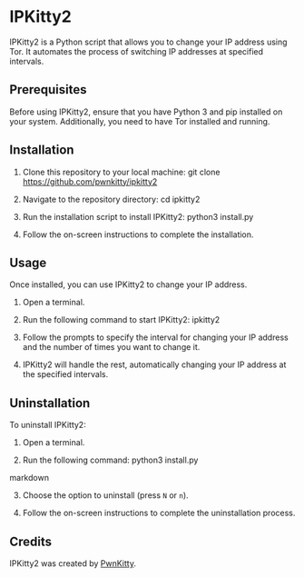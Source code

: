 # IPKitty2

IPKitty2 is a Python script that allows you to change your IP address using Tor. It automates the process of switching IP addresses at specified intervals.

## Prerequisites

Before using IPKitty2, ensure that you have Python 3 and pip installed on your system. Additionally, you need to have Tor installed and running.

## Installation

1. Clone this repository to your local machine:
git clone https://github.com/pwnkitty/ipkitty2

2. Navigate to the repository directory:
cd ipkitty2

3. Run the installation script to install IPKitty2:
python3 install.py

4. Follow the on-screen instructions to complete the installation.

## Usage

Once installed, you can use IPKitty2 to change your IP address.

1. Open a terminal.

2. Run the following command to start IPKitty2:
ipkitty2

3. Follow the prompts to specify the interval for changing your IP address and the number of times you want to change it.

4. IPKitty2 will handle the rest, automatically changing your IP address at the specified intervals.

## Uninstallation

To uninstall IPKitty2:

1. Open a terminal.

2. Run the following command:
python3 install.py

markdown

3. Choose the option to uninstall (press `N` or `n`).

4. Follow the on-screen instructions to complete the uninstallation process.

## Credits

IPKitty2 was created by [PwnKitty](https://github.com/pwnkitty).
